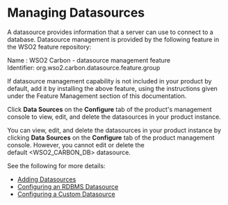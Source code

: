 # Managing Datasources

A datasource provides information that a server can use to connect to a
database. Datasource management is provided by the following feature in
the WSO2 feature repository:

Name : WSO2 Carbon - datasource management feature  
Identifier: org.wso2.carbon.datasource.feature.group

If datasource management capability is not included in your product by
default, add it by installing the above feature, using the instructions
given under the Feature Management section of this documentation.

Click **Data Sources** on the **Configure** tab of the product's
management console to view, edit, and delete the datasources in your
product instance.

You can view, edit, and delete the datasources in your product instance
by clicking **Data Sources** on the **Configure** tab of the product
management console. However, you cannot edit or delete the
default \<WSO2\_CARBON\_DB\> datasource.

See the following for more details:

-   [Adding Datasources](_Adding_Datasources_)
-   [Configuring an RDBMS Datasource](_Configuring_an_RDBMS_Datasource_)
-   [Configuring a Custom Datasource](_Configuring_a_Custom_Datasource_)
